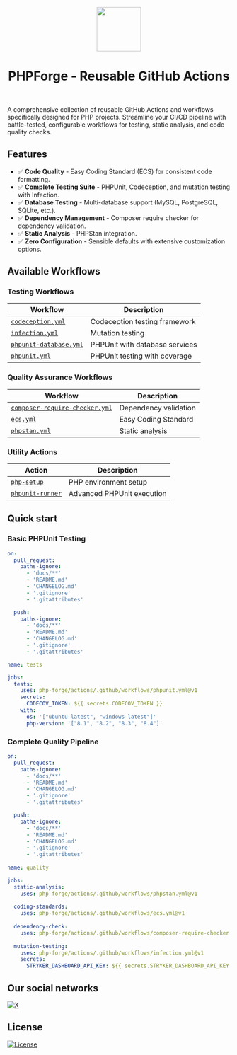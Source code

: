 <p align="center">
    <a href="https://github.com/php-forge/reusable-actions" target="_blank">
        <img src="https://avatars.githubusercontent.com/u/103309199?s=400&u=ca3561c692f53ed7eb290d3bb226a2828741606f&v=4" height="100px">
    </a>
    <h1 align="center">PHPForge - Reusable GitHub Actions</h1>
    <br>
</p>

A comprehensive collection of reusable GitHub Actions and workflows specifically designed for PHP projects. Streamline 
your CI/CD pipeline with battle-tested, configurable workflows for testing, static analysis, and code quality checks.

## Features

- ✅ **Code Quality** - Easy Coding Standard (ECS) for consistent code formatting.
- ✅ **Complete Testing Suite** - PHPUnit, Codeception, and mutation testing with Infection.
- ✅ **Database Testing** - Multi-database support (MySQL, PostgreSQL, SQLite, etc.).
- ✅ **Dependency Management** - Composer require checker for dependency validation.
- ✅ **Static Analysis** - PHPStan integration.
- ✅ **Zero Configuration** - Sensible defaults with extensive customization options.

## Available Workflows

### Testing Workflows

| Workflow | Description |
|----------|-------------|
| [`codeception.yml`](#codeception) | Codeception testing framework |
| [`infection.yml`](#infection) | Mutation testing |
| [`phpunit-database.yml`](#phpunit-database) | PHPUnit with database services |
| [`phpunit.yml`](#phpunit) | PHPUnit testing with coverage |

### Quality Assurance Workflows

| Workflow | Description |
|----------|-------------|
| [`composer-require-checker.yml`](#composer-require-checker) | Dependency validation |
| [`ecs.yml`](#ecs) | Easy Coding Standard |
| [`phpstan.yml`](#phpstan) | Static analysis |

### Utility Actions

| Action | Description |
|--------|-------------|
| [`php-setup`](#php-setup) | PHP environment setup |
| [`phpunit-runner`](#phpunit-runner) | Advanced PHPUnit execution |

## Quick start

### Basic PHPUnit Testing

```yaml
on:
  pull_request:
    paths-ignore:
      - 'docs/**'
      - 'README.md'
      - 'CHANGELOG.md'
      - '.gitignore'
      - '.gitattributes'

  push:
    paths-ignore:
      - 'docs/**'
      - 'README.md'
      - 'CHANGELOG.md'
      - '.gitignore'
      - '.gitattributes'

name: tests

jobs:
  tests:
    uses: php-forge/actions/.github/workflows/phpunit.yml@v1
    secrets:
      CODECOV_TOKEN: ${{ secrets.CODECOV_TOKEN }}
    with:
      os: '["ubuntu-latest", "windows-latest"]'
      php-version: '["8.1", "8.2", "8.3", "8.4"]'
```

### Complete Quality Pipeline

```yaml
on:
  pull_request:
    paths-ignore:
      - 'docs/**'
      - 'README.md'
      - 'CHANGELOG.md'
      - '.gitignore'
      - '.gitattributes'

  push:
    paths-ignore:
      - 'docs/**'
      - 'README.md'
      - 'CHANGELOG.md'
      - '.gitignore'
      - '.gitattributes'
      
name: quality

jobs:
  static-analysis:
    uses: php-forge/actions/.github/workflows/phpstan.yml@v1
    
  coding-standards:
    uses: php-forge/actions/.github/workflows/ecs.yml@v1
    
  dependency-check:
    uses: php-forge/actions/.github/workflows/composer-require-checker.yml@v1
    
  mutation-testing:
    uses: php-forge/actions/.github/workflows/infection.yml@v1
    secrets:
      STRYKER_DASHBOARD_API_KEY: ${{ secrets.STRYKER_DASHBOARD_API_KEY }}
```

## Our social networks

[![X](https://img.shields.io/badge/follow-@terabytesoftw-1DA1F2?logo=x&logoColor=1DA1F2&labelColor=555555&style=flat)](https://x.com/Terabytesoftw)

## License

[![License](https://img.shields.io/github/license/yii2-extensions/nested-sets-behavior)](LICENSE.md)

